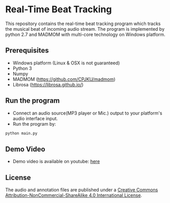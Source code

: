 # Real-Time Beat Tracking

This repository contains the real-time beat tracking program which tracks the musical beat of incoming audio stream. The program is implemented by python 2.7 and MADMOM with multi-core technology on Windows platform.

## Prerequisites
- Windows platform (Linux & OSX is not guaranteed)
- Python 3
- Numpy
- MADMOM (https://github.com/CPJKU/madmom)
- Librosa (https://librosa.github.io/)

## Run the program
- Connect an audio source(MP3 player or Mic.) output to your platform's audio interface input.
- Run the program by:
```bash
python main.py
```

## Demo Video
- Demo video is available on youtube: [here](https://youtu.be/hW_QP6qfwHQ)


## License

The audio and annotation files are published under a [Creative Commons Attribution-NonCommercial-ShareAlike 4.0 International License](https://creativecommons.org/licenses/by-nc-sa/4.0/).
